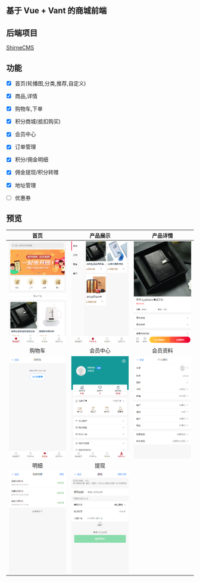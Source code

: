 ## 基于 Vue + Vant 的商城前端 


## 后端项目 
[ShirneCMS](https://gitee.com/shirnecn/ShirneCMS)


## 功能
- [x] 首页(轮播图,分类,推荐,自定义)
- [x] 商品,详情
- [x] 购物车,下单
- [x] 积分商城(抵扣购买)
- [x] 会员中心
- [x] 订单管理
- [x] 积分/佣金明细
- [x] 佣金提现/积分转赠
- [x] 地址管理
- [ ] 优惠券


## 预览
| 首页 | 产品展示 | 产品详情 |
|:---:|:---:|:---:|
|![首页](preview/home.png "首页")|![产品展示](preview/product.png "产品展示")|![产品详情](preview/detail.png "产品详情")|
| 购物车 | 会员中心 | 会员资料 |
|![购物车](preview/cart.png "购物车")|![会员中心](preview/member.png "会员中心")|![会员资料](preview/profile.png "会员资料")|
| 明细 | 提现 |   |
|![明细](preview/logs.png "明细")|![提现](preview/cash.png "提现")| |